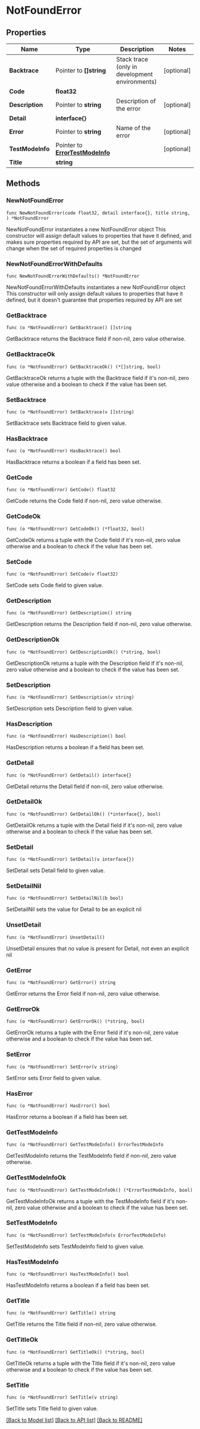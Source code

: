 # NotFoundError

## Properties

Name | Type | Description | Notes
------------ | ------------- | ------------- | -------------
**Backtrace** | Pointer to **[]string** | Stack trace (only in development environments) | [optional] 
**Code** | **float32** |  | 
**Description** | Pointer to **string** | Description of the error | [optional] 
**Detail** | **interface{}** |  | 
**Error** | Pointer to **string** | Name of the error | [optional] 
**TestModeInfo** | Pointer to [**ErrorTestModeInfo**](ErrorTestModeInfo.md) |  | [optional] 
**Title** | **string** |  | 

## Methods

### NewNotFoundError

`func NewNotFoundError(code float32, detail interface{}, title string, ) *NotFoundError`

NewNotFoundError instantiates a new NotFoundError object
This constructor will assign default values to properties that have it defined,
and makes sure properties required by API are set, but the set of arguments
will change when the set of required properties is changed

### NewNotFoundErrorWithDefaults

`func NewNotFoundErrorWithDefaults() *NotFoundError`

NewNotFoundErrorWithDefaults instantiates a new NotFoundError object
This constructor will only assign default values to properties that have it defined,
but it doesn't guarantee that properties required by API are set

### GetBacktrace

`func (o *NotFoundError) GetBacktrace() []string`

GetBacktrace returns the Backtrace field if non-nil, zero value otherwise.

### GetBacktraceOk

`func (o *NotFoundError) GetBacktraceOk() (*[]string, bool)`

GetBacktraceOk returns a tuple with the Backtrace field if it's non-nil, zero value otherwise
and a boolean to check if the value has been set.

### SetBacktrace

`func (o *NotFoundError) SetBacktrace(v []string)`

SetBacktrace sets Backtrace field to given value.

### HasBacktrace

`func (o *NotFoundError) HasBacktrace() bool`

HasBacktrace returns a boolean if a field has been set.

### GetCode

`func (o *NotFoundError) GetCode() float32`

GetCode returns the Code field if non-nil, zero value otherwise.

### GetCodeOk

`func (o *NotFoundError) GetCodeOk() (*float32, bool)`

GetCodeOk returns a tuple with the Code field if it's non-nil, zero value otherwise
and a boolean to check if the value has been set.

### SetCode

`func (o *NotFoundError) SetCode(v float32)`

SetCode sets Code field to given value.


### GetDescription

`func (o *NotFoundError) GetDescription() string`

GetDescription returns the Description field if non-nil, zero value otherwise.

### GetDescriptionOk

`func (o *NotFoundError) GetDescriptionOk() (*string, bool)`

GetDescriptionOk returns a tuple with the Description field if it's non-nil, zero value otherwise
and a boolean to check if the value has been set.

### SetDescription

`func (o *NotFoundError) SetDescription(v string)`

SetDescription sets Description field to given value.

### HasDescription

`func (o *NotFoundError) HasDescription() bool`

HasDescription returns a boolean if a field has been set.

### GetDetail

`func (o *NotFoundError) GetDetail() interface{}`

GetDetail returns the Detail field if non-nil, zero value otherwise.

### GetDetailOk

`func (o *NotFoundError) GetDetailOk() (*interface{}, bool)`

GetDetailOk returns a tuple with the Detail field if it's non-nil, zero value otherwise
and a boolean to check if the value has been set.

### SetDetail

`func (o *NotFoundError) SetDetail(v interface{})`

SetDetail sets Detail field to given value.


### SetDetailNil

`func (o *NotFoundError) SetDetailNil(b bool)`

 SetDetailNil sets the value for Detail to be an explicit nil

### UnsetDetail
`func (o *NotFoundError) UnsetDetail()`

UnsetDetail ensures that no value is present for Detail, not even an explicit nil
### GetError

`func (o *NotFoundError) GetError() string`

GetError returns the Error field if non-nil, zero value otherwise.

### GetErrorOk

`func (o *NotFoundError) GetErrorOk() (*string, bool)`

GetErrorOk returns a tuple with the Error field if it's non-nil, zero value otherwise
and a boolean to check if the value has been set.

### SetError

`func (o *NotFoundError) SetError(v string)`

SetError sets Error field to given value.

### HasError

`func (o *NotFoundError) HasError() bool`

HasError returns a boolean if a field has been set.

### GetTestModeInfo

`func (o *NotFoundError) GetTestModeInfo() ErrorTestModeInfo`

GetTestModeInfo returns the TestModeInfo field if non-nil, zero value otherwise.

### GetTestModeInfoOk

`func (o *NotFoundError) GetTestModeInfoOk() (*ErrorTestModeInfo, bool)`

GetTestModeInfoOk returns a tuple with the TestModeInfo field if it's non-nil, zero value otherwise
and a boolean to check if the value has been set.

### SetTestModeInfo

`func (o *NotFoundError) SetTestModeInfo(v ErrorTestModeInfo)`

SetTestModeInfo sets TestModeInfo field to given value.

### HasTestModeInfo

`func (o *NotFoundError) HasTestModeInfo() bool`

HasTestModeInfo returns a boolean if a field has been set.

### GetTitle

`func (o *NotFoundError) GetTitle() string`

GetTitle returns the Title field if non-nil, zero value otherwise.

### GetTitleOk

`func (o *NotFoundError) GetTitleOk() (*string, bool)`

GetTitleOk returns a tuple with the Title field if it's non-nil, zero value otherwise
and a boolean to check if the value has been set.

### SetTitle

`func (o *NotFoundError) SetTitle(v string)`

SetTitle sets Title field to given value.



[[Back to Model list]](../README.md#documentation-for-models) [[Back to API list]](../README.md#documentation-for-api-endpoints) [[Back to README]](../README.md)


